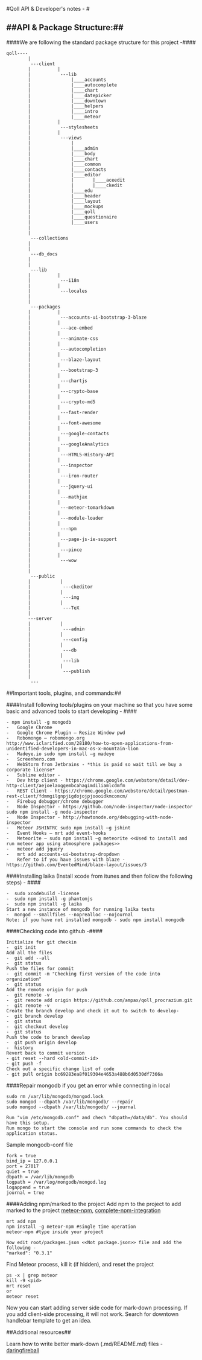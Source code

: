 #Qoll API & Developer's notes - #





##API & Package Structure:##
------------------------------------
####We are following the standard package structure for this project -####
```
qoll----
		|
		 ---client
		| 		   |
		| 		    ---lib
		|				|____accounts
		|				|____autocomplete
		|				|____chart
		|				|____datepicker
		|				|____downtown
		|				|____helpers
		|				|____intro
		|				|____meteor
		| 		   |
		| 		    ---stylesheets
		| 		   |
		| 		    ---views
		|				|
		|				|____admin
		|				|____body
		|				|____chart
		|				|____common
		|				|____contacts
		|				|____editor
		|				|		|____aceedit
		|				|		|____ckedit
		|				|____edu
		|				|____header
		|				|____layout
		|				|____mockups
		|				|____qoll
		|				|____questionaire
		|				|____users
		|
		|
		 ---collections
		|
		|
		 ---db_docs
		|
		|
		 ---lib
		| 		   |
		| 		    ---i18n
		| 		   |
		| 		    ---locales
		|
		|		
		 ---packages
		| 		   |
		| 		    ---accounts-ui-bootstrap-3-blaze
		| 		   |
		| 		    ---ace-embed		
		| 		   |
		| 		    ---animate-css
		| 		   |
		| 		    ---autocompletion
		| 		   |
		| 		    ---blaze-layout
		| 		   |
		| 		    ---bootstrap-3
		| 		   |
		| 		    ---chartjs
		| 		   |
		| 		    ---crypto-base
		| 		   |
		| 		    ---crypto-md5
		| 		   |
		| 		    ---fast-render
		| 		   |
		| 		    ---font-awesome
		| 		   |
		| 		    ---google-contacts
		| 		   |
		| 		    ---googleAnalytics
		| 		   |
		| 		    ---HTML5-History-API
		| 		   |
		| 		    ---inspector
		| 		   |
		| 		    ---iron-router
		| 		   |
		| 		    ---jquery-ui
		| 		   |
		| 		    ---mathjax
		| 		   |
		| 		    ---meteor-tomarkdown
		| 		   |
		| 		    ---module-loader
		| 		   |
		| 		    ---npm
		| 		   |
		| 		    ---page-js-ie-support
		| 		   |
		| 		    ---pince
		| 		   |
		| 		    ---wow
		|
		|
		 ---public
		| 			|
		| 			 ---ckeditor
		| 			|
		| 			 ---img
		|			|
		|			 ---TeX
		|
		---server
		|           |
		| 			 ---admin
		| 			|
		| 			 ---config
		| 			|
		| 			 ---db
		| 			|
		| 			 ---lib
		| 			|
		| 			 ---publish
		|
		 ---

```





##Important tools, plugins, and commands:##


####Install following tools/plugins on your machine so that you have some basic and advanced tools to start developing - ####

```
- npm install -g mongodb
-	Google Chrome
-	Google Chrome Plugin – Resize Window pwd
-	Robomongo – robomongo.org
http://www.iclarified.com/28180/how-to-open-applications-from-unidentified-developers-in-mac-os-x-mountain-lion 
-	Madeye.io sudo npm install –g madeye
-	Screenhero.com
-	WebStorm from Jetbrains - *this is paid so wait till we buy a corporate license*
-   Sublime editor - 
-	Dev http client - https://chrome.google.com/webstore/detail/dev-http-client/aejoelaoggembcahagimdiliamlcdmfm 
-	REST Client - https://chrome.google.com/webstore/detail/postman-rest-client/fdmmgilgnpjigdojojpjoooidkmcomcm/ 
-	Firebug debugger/chrome debugger
-	Node Inspector - https://github.com/node-inspector/node-inspector sudo npm install -g node-inspector
-	Node Inspector - http://howtonode.org/debugging-with-node-inspector
-	Meteor JSHINTRC sudo npm install –g jshint
-	Event Hooks – mrt add event-hooks
-	Meteorite – sudo npm install –g meteorite <<Used to install and run meteor app using atmosphere packages>>
-   meteor add jquery
-   mrt add accounts-ui-bootstrap-dropdown
	Refer to if you have issues with blaze - https://github.com/EventedMind/blaze-layout/issues/3
```


####Installing laika (Install xcode from itunes and then follow the following steps) - ####
```
-  sudo xcodebuild -license
-  sudo npm install -g phantomjs
-  sudo npm install -g laika
Start a new instance of mongodb for running laika tests
-  mongod --smallfiles --noprealloc --nojournal
Note: if you have not installed mongodb - sudo npm install mongodb
```



####Checking code into github -####
```
Initialize for git checkin
-  git init
Add all the files
-  git add --all
-  git status
Push the files for commit
-  git commit -m "Checking first version of the code into organization"
-  git status
Add the remote origin for push
-  git remote -v
-  git remote add origin https://github.com/ampax/qoll_procrazium.git
-  git remote -v
Create the branch develop and check it out to switch to develop- 
-  git branch develop
-  git status
-  git checkout develop
-  git status
Push the code to branch develop
-  git push origin develop
-  history
Revert back to commit version
- git reset --hard <old-commit-id>
- git push -f
Check out a specific change list of code
- git pull origin bc69283ea8f019304e4653a488b6d0530df7366a
```

####Repair mongodb if you get an error while connecting in local
```
sudo rm /var/lib/mongodb/mongod.lock
sudo mongod --dbpath /var/lib/mongodb/ --repair
sudo mongod --dbpath /var/lib/mongodb/ --journal

Run "vim /etc/mongodb.conf" and chech "dbpath=/data/db". You should have this setup.
Run mongo to start the console and run some commands to check the application status.
```
Sample mongodb-conf file
```
fork = true
bind_ip = 127.0.0.1
port = 27017
quiet = true
dbpath = /var/lib/mongodb
logpath = /var/log/mongodb/mongod.log
logappend = true
journal = true
```


####Adding npm/marked to the project
Add npm to the project to add marked to the project [meteor-npm], [complete-npm-integration]
```
mrt add npm
npm install -g meteor-npm #single time operation
meteor-npm #type inside your project

Now edit root/packages.json <<Not package.json>> file and add the following - 
"marked": "0.3.1" 
```

Find Meteor process, kill it (if hidden), and reset the project
```
ps -x | grep meteor
kill -9 <pid>
mrt reset
or
meteor reset
```

Now you can start adding server side code for mark-down processing. If you add client-side processing, it
will not work. Search for downtown handlebar template to get an idea.


##Additional resources##

Learn how to write better mark-down (.md/README.md) files - [daringfireball]

[daringfireball]: http://daringfireball.net/projects/markdown/syntax "Write Better Markdown"
[meteor-npm]: https://github.com/arunoda/meteor-npm "Add npm to meteor"
[complete-npm-integration]: http://meteorhacks.com/complete-npm-integration-for-meteor.html "Complete Npm Integration"
